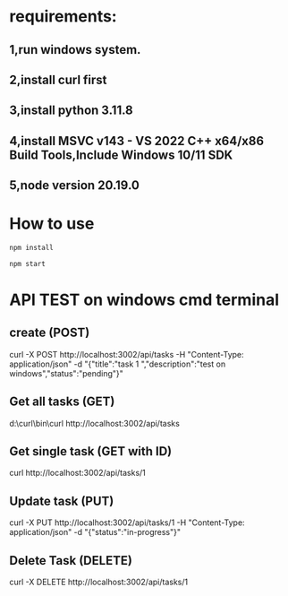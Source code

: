 
# requirements:
## 1,run windows system.
## 2,install curl first
## 3,install python 3.11.8
## 4,install MSVC v143 - VS 2022 C++ x64/x86 Build Tools,Include Windows 10/11 SDK
## 5,node version 20.19.0
# How to use
```bash
npm install

npm start
```


# API TEST on windows cmd terminal

## create (POST)

curl -X POST http://localhost:3002/api/tasks -H "Content-Type: application/json" -d "{\"title\":\"task 1 \",\"description\":\"test on windows\",\"status\":\"pending\"}"

## Get all tasks (GET)

d:\curl\bin\curl http://localhost:3002/api/tasks

## Get single task (GET with ID)

curl http://localhost:3002/api/tasks/1

## Update task (PUT)

curl -X PUT http://localhost:3002/api/tasks/1 -H "Content-Type: application/json" -d "{\"status\":\"in-progress\"}"

## Delete Task (DELETE)

curl -X DELETE http://localhost:3002/api/tasks/1